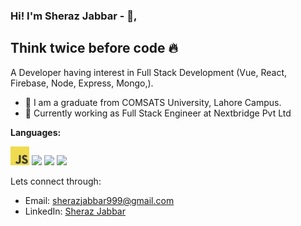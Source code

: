 ### Hi! I'm Sheraz Jabbar - 👋,

## Think twice before code ‎️‍🔥


A Developer having interest in Full Stack Development (Vue, React, Firebase, Node, Express, Mongo,).
- 🔭 I am a graduate from COMSATS University, Lahore Campus.
- 🌱 Currently working as Full Stack Engineer at Nextbridge Pvt Ltd

**Languages:**

<code><img height="30" src="https://raw.githubusercontent.com/github/explore/80688e429a7d4ef2fca1e82350fe8e3517d3494d/topics/javascript/javascript.png"></code>
<code><img height="30" src="https://reactnative.dev/img/header_logo.svg"></code>
<code><img height="30" src="https://i.pinimg.com/originals/bb/72/c8/bb72c84af959c4689e0bae3bfed496f5.png"></code>
<code><img height="30" src="https://user-images.githubusercontent.com/42747200/46140125-da084900-c26d-11e8-8ea7-c45ae6306309.png"></code>


Lets connect through:

- Email: sherazjabbar999@gmail.com
- LinkedIn: [Sheraz Jabbar](https://www.linkedin.com/in/SherazJabbar)
